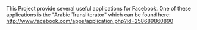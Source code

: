 This Project provide several useful applications for Facebook. One of these applications is the "Arabic Transliterator" which can be found here: http://www.facebook.com/apps/application.php?id=258689860890